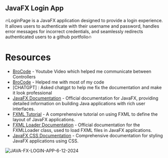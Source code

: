 ## JavaFX Login App 

🔥LoginPage is a JavaFX application designed to provide a login experience. It allows users
to authenticate with their username and password, handles error messages for incorrect credentials,
and seamlessly redirects authenticated users to a github portfolio🔥

# Resources
- [BroCode](https://www.youtube.com/watch?v=wxhGKR3PQpo) - Youtube Video which helped me communicate between Controllers
- [BroCode](https://www.youtube.com/watch?v=9XJicRt_FaI) - Helped me with most of my code
- [CHATGPT] : Asked chatgpt to help me fix the documentation and make it look professional
- [JavaFX Documentation](https://openjfx.io/) - Official documentation for JavaFX, providing detailed information on building Java applications with rich user interfaces.
- [FXML Tutorial](https://docs.oracle.com/javase/8/javafx/get-started-tutorial/fxml_tutorial.htm) - A comprehensive tutorial on using FXML to define the layout of JavaFX applications.
- [FXML Loader Documentation](https://docs.oracle.com/javase/8/javafx/api/javafx/fxml/FXMLLoader.html) - Official documentation for the FXMLLoader class, used to load FXML files in JavaFX applications.
- [JavaFX CSS Documentation](https://openjfx.io/javadoc/17/javafx.graphics/javafx/scene/doc-files/cssref.html) - Comprehensive documentation for styling JavaFX applications using CSS.

![JAVA-FX-LOGIN-APP-6-12-2024](https://github.com/1xProdifer/LoginAppJavafx/assets/170844817/4eac1767-47e7-4926-9673-a27f05c5e8b1)
